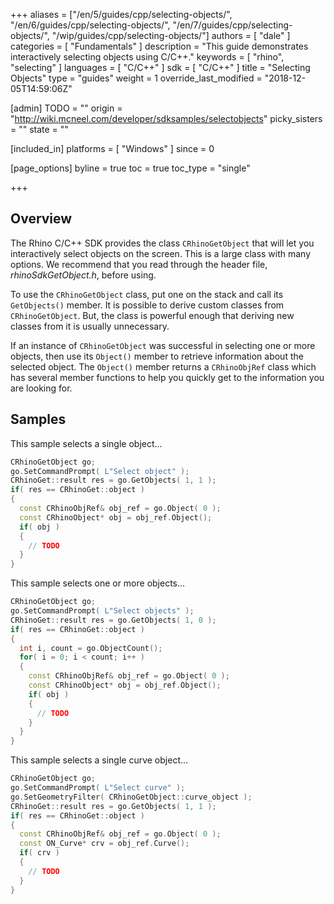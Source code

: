 +++
aliases = ["/en/5/guides/cpp/selecting-objects/", "/en/6/guides/cpp/selecting-objects/", "/en/7/guides/cpp/selecting-objects/", "/wip/guides/cpp/selecting-objects/"]
authors = [ "dale" ]
categories = [ "Fundamentals" ]
description = "This guide demonstrates interactively selecting objects using C/C++."
keywords = [ "rhino", "selecting" ]
languages = [ "C/C++" ]
sdk = [ "C/C++" ]
title = "Selecting Objects"
type = "guides"
weight = 1
override_last_modified = "2018-12-05T14:59:06Z"

[admin]
TODO = ""
origin = "http://wiki.mcneel.com/developer/sdksamples/selectobjects"
picky_sisters = ""
state = ""

[included_in]
platforms = [ "Windows" ]
since = 0

[page_options]
byline = true
toc = true
toc_type = "single"

+++

 
## Overview

The Rhino C/C++ SDK provides the class `CRhinoGetObject` that will let you interactively select objects on the screen.  This is a large class with many options.  We recommend that you read through the header file, *rhinoSdkGetObject.h*, before using.

To use the `CRhinoGetObject` class, put one on the stack and call its `GetObjects()` member.  It is possible to derive custom classes from `CRhinoGetObject`.  But, the class is powerful enough that deriving new classes from it is usually unnecessary.

If an instance of `CRhinoGetObject` was successful in selecting one or more objects, then use its `Object()` member to retrieve information about the selected object.  The `Object()` member returns a `CRhinoObjRef` class which has several member functions to help you quickly get to the information you are looking for.

## Samples

This sample selects a single object...

```cpp
CRhinoGetObject go;
go.SetCommandPrompt( L"Select object" );
CRhinoGet::result res = go.GetObjects( 1, 1 );
if( res == CRhinoGet::object )
{
  const CRhinoObjRef& obj_ref = go.Object( 0 );
  const CRhinoObject* obj = obj_ref.Object();
  if( obj )
  {
    // TODO
  }
}
```

This sample selects one or more objects...

```cpp
CRhinoGetObject go;
go.SetCommandPrompt( L"Select objects" );
CRhinoGet::result res = go.GetObjects( 1, 0 );
if( res == CRhinoGet::object )
{
  int i, count = go.ObjectCount();
  for( i = 0; i < count; i++ )
  {
    const CRhinoObjRef& obj_ref = go.Object( 0 );
    const CRhinoObject* obj = obj_ref.Object();
    if( obj )
    {
      // TODO
    }
  }
}
```

This sample selects a single curve object...

```cpp
CRhinoGetObject go;
go.SetCommandPrompt( L"Select curve" );
go.SetGeometryFilter( CRhinoGetObject::curve_object );
CRhinoGet::result res = go.GetObjects( 1, 1 );
if( res == CRhinoGet::object )
{
  const CRhinoObjRef& obj_ref = go.Object( 0 );
  const ON_Curve* crv = obj_ref.Curve();
  if( crv )
  {
    // TODO
  }
}
```
